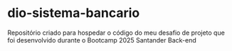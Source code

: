 # dio-sistema-bancario
Repositório criado para hospedar o código do meu desafio de projeto que foi desenvolvido durante o Bootcamp 2025 Santander Back-end
